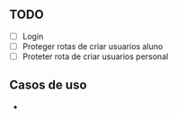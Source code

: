## TODO
- [ ] Login
- [ ] Proteger rotas de criar usuarios aluno
- [ ] Proteter rota de criar usuarios personal

## Casos de uso
- 